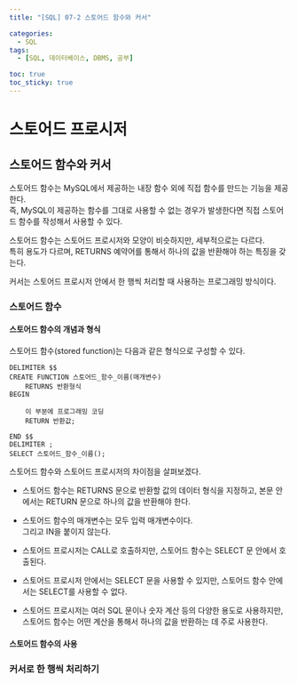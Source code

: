 ```yaml
---
title: "[SQL] 07-2 스토어드 함수와 커서"

categories: 
  - SQL
tags:
  - [SQL, 데이터베이스, DBMS, 공부]

toc: true
toc_sticky: true
---
```


# 스토어드 프로시저

## 스토어드 함수와 커서

스토어드 함수는 MySQL에서 제공하는 내장 함수 외에 직접 함수를 만드는 기능을 제공한다. <br> 즉, MySQL이 제공하는 함수를 그대로 사용할 수 없는 경우가 발생한다면 직접 스토어드 함수를 작성해서 사용할 수 있다.

스토어드 함수는 스토어드 프로시저와 모양이 비슷하지만, 세부적으로는 다르다. <br> 특히 용도가 다르며, RETURNS 예약어를 통해서 하나의 값을 반환해야 하는 특징을 갖는다.

커서는 스토어드 프로시저 안에서 한 행씩 처리할 때 사용하는 프로그래밍 방식이다.



### 스토어드 함수


#### 스토어드 함수의 개념과 형식

스토어드 함수(stored function)는 다음과 같은 형식으로 구성할 수 있다.

```
DELIMITER $$
CREATE FUNCTION 스토어드_함수_이름(매개변수)
    RETURNS 반환형식
BEGIN

    이 부분에 프로그래밍 코딩
    RETURN 반환값;

END $$
DELIMITER ;
SELECT 스토어드_함수_이름();
```

스토어드 함수와 스토어드 프로시저의 차이점을 살펴보겠다.

- 스토어드 함수는 RETURNS 문으로 반환할 값의 데이터 형식을 지정하고, 본문 안에서는 RETURN 문으로 하나의 값을 반환해야 한다.

- 스토어드 함수의 매개변수는 모두 입력 매개변수이다. <BR> 그리고 IN을 붙이지 않는다.

- 스토어드 프로시저는 CALL로 호출하지만, 스토어드 함수는 SELECT 문 안에서 호출된다.

- 스토어드 프로시저 안에서는 SELECT 문을 사용할 수 있지만, 스토어드 함수 안에서는 SELECT를 사용할 수 없다.

- 스토어드 프로시저는 여러 SQL 문이나 숫자 계산 등의 다양한 용도로 사용하지만, 스토어드 함수는 어떤 계산을 통해서 하나의 값을 반환하는 데 주로 사용한다.


#### 스토어드 함수의 사용




### 커서로 한 행씩 처리하기